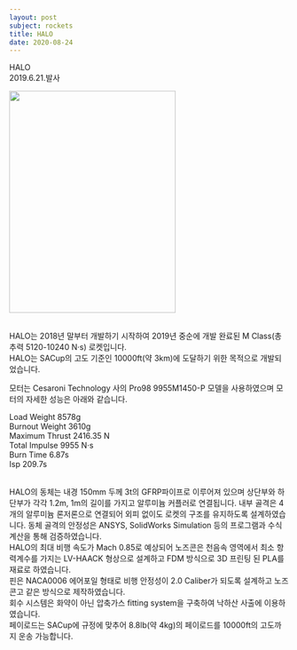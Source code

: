 ```yaml
---
layout: post
subject: rockets
title: HALO
date: 2020-08-24
---
```


HALO<br/>
2019.6.21.발사<br/>

<img src="https://github.com/InhaeSong/hanaro.github.io/blob/master/assets/HALO.jpg?raw=true" width="300" height="400"/><br/><br/>

HALO는 2018년 말부터 개발하기 시작하여 2019년 중순에 개발 완료된 M Class(총 추력 5120-10240 N·s) 로켓입니다.<br/>
HALO는 SACup의 고도 기준인 10000ft(약 3km)에 도달하기 위한 목적으로 개발되었습니다.<br/>

모터는 Cesaroni Technology 사의 Pro98 9955M1450-P 모델을 사용하였으며 모터의 자세한 성능은 아래와 같습니다.<br/>

 Load Weight     8578g<br/>
Burnout Weight   3610g<br/>
Maximum Thrust   2416.35 N<br/>
 Total Impulse   9955 N·s<br/>
  Burn Time      6.87s<br/>
     Isp         209.7s<br/><br/>

HALO의 동체는 내경 150mm 두께 3t의 GFRP파이프로 이루어져 있으며 상단부와 하단부가 각각 1.2m, 1m의 길이를 가지고 알루미늄 커플러로 연결됩니다. 내부 골격은 4개의 알루미늄 론저론으로 연결되어 외피 없이도 로켓의 구조를 유지하도록 설계하였습니다. 동체 골격의 안정성은 ANSYS, SolidWorks Simulation 등의 프로그램과 수식 계산을 통해 검증하였습니다.<br/>
HALO의 최대 비행 속도가 Mach 0.85로 예상되어 노즈콘은 천음속 영역에서 최소 항력계수를 가지는 LV-HAACK 형상으로 설계하고 FDM 방식으로 3D 프린팅 된 PLA를 재료로 하였습니다.<br/>
핀은 NACA0006 에어포일 형태로 비행 안정성이 2.0 Caliber가 되도록 설계하고 노즈콘고 같은 방식으로 제작하였습니다.<br/>
회수 시스템은 화약이 아닌 압축가스 fitting system을 구축하여 낙하산 사출에 이용하였습니다.<br/>
페이로드는 SACup에 규정에 맞추어 8.8lb(약 4kg)의 페이로드를 10000ft의 고도까지 운송 가능합니다.<br/>

